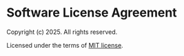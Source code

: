 Software License Agreement
==========================

Copyright (c) 2025. All rights reserved.

Licensed under the terms of [MIT license](https://opensource.org/licenses/MIT).
